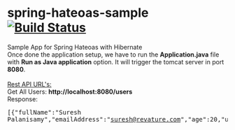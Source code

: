# spring-hateoas-sample [![Build Status](https://travis-ci.org/sureshatcode/spring-hateoas-sample.svg?branch=master)](https://travis-ci.org/sureshatcode/spring-hateoas-sample)
Sample App for Spring Hateoas with Hibernate<br>Once done the application setup, we have to run the <b>Application.java</b> file with <b>Run as Java application</b> option. It will trigger the tomcat server in port <b>8080</b>.<br><br><u>Rest API URL's:</u><br>Get All Users: <b>http://localhost:8080/users</b><br>Response:<pre>[{"fullName":"Suresh Palanisamy","emailAddress":"suresh@revature.com","age":20,"userId":1,"links":[]},{"fullName":"Suresh","emailAddress":"suresh@yopmail.com","age":21,"userId":2,"links":[]},{"fullName":"Siva","emailAddress":"siva@test.com","age":22,"userId":3,"links":[]}]</pre>

